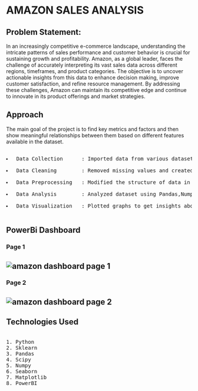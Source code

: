 # AMAZON SALES ANALYSIS

## Problem Statement:

<p> In an increasingly competitive e-commerce landscape, understanding the intricate patterns of sales performance and customer behavior is crucial for sustaining growth and profitability. Amazon, as a global leader, faces the challenge of accurately interpreting its vast sales data across different regions, timeframes, and product categories. The objective is to uncover actionable insights from this data to enhance decision making, improve customer satisfaction, and refine resource management. By addressing these challenges, Amazon can maintain its competitive edge and continue to innovate in its product offerings and market strategies.</p>

## Approach
<p>The main goal of the project is to find key metrics and factors and then show meaningful relationships between them based on different features available in the dataset.</p>
<pre> 
<li> Data Collection      : Imported data from various datasets available in the project using Pandas library. </li>
<li> Data Cleaning        : Removed missing values and created new features as per insights. </li>
<li> Data Preprocessing   : Modified the structure of data in order to make it more understandable and suitable and convenient for statistical analysis. </li>
<li> Data Analysis        : Analyzed dataset using Pandas,Numpy,Matplotlib and Seaborn. </li>
<li> Data Visualization   : Plotted graphs to get insights about dependent and independent variables. Also used Tableau and PowerBI for data visulization. </li>
</pre>

## PowerBi Dashboard
### Page 1
![amazon dashboard page 1]()
---

### Page 2
![amazon dashboard page 2]()
---

## Technologies Used
<pre> 
1. Python 
2. Sklearn
3. Pandas
4. Scipy
5. Numpy
6. Seaborn
7. Matplotlib
8. PowerBI 
</pre>
